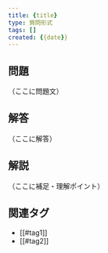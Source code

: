 ```yaml
---
title: {title}
type: 質問形式
tags: []
created: {{date}}
---
```


## 問題

（ここに問題文）

## 解答

（ここに解答）

## 解説

（ここに補足・理解ポイント）

## 関連タグ

- [[#tag1]]
- [[#tag2]]